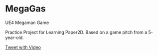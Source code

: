 # MegaGas

UE4 Megaman Game

Practice Project for Learning Paper2D. Based on a game pitch from a 5-year-old.

[Tweet with Video](https://twitter.com/derekscherer/status/1117817975719985155)
